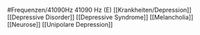 #Frequenzen/41090Hz
41090 Hz (E)
[[Krankheiten/Depression]]
[[Depressive Disorder]]
[[Depressive Syndrome]]
[[Melancholia]]
[[Neurose]]
[[Unipolare Depression]]
